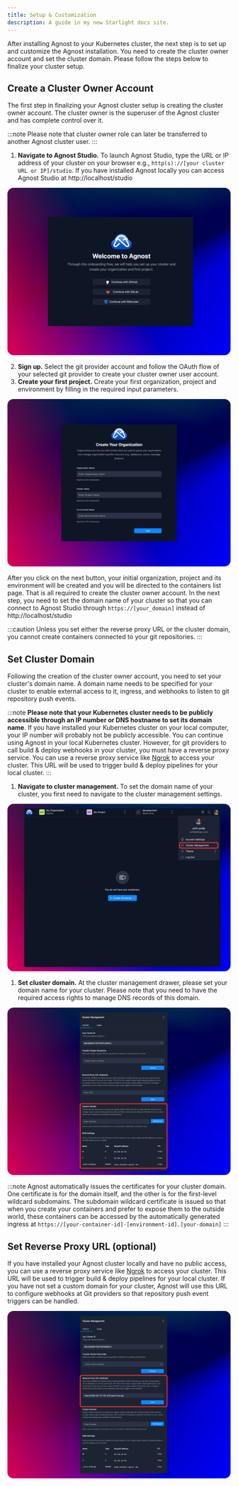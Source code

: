 ```yaml
---
title: Setup & Customization
description: A guide in my new Starlight docs site.
---
```


After installing Agnost to your Kubernetes cluster, the next step is to set up and customize the Agnost installation. You need to create the cluster owner account and set the cluster domain. Please follow the steps below to finalize your cluster setup.

## Create a Cluster Owner Account
The first step in finalizing your Agnost cluster setup is creating the cluster owner account. The cluster owner is the superuser of the Agnost cluster and has complete control over it.

:::note
Please note that cluster owner role can later be transferred to another Agnost cluster user.
:::

1. **Navigate to Agnost Studio.** To launch Agnost Studio, type the URL or IP address of your cluster on your browser e.g., `http(s)://[your cluster URL or IP]/studio`. If you have installed Agnost locally you can access Agnost Studio at http://localhost/studio

![Setup - Welcome](../../../assets/setup-welcome.png)

2. **Sign up.** Select the git provider account and follow the OAuth flow of your selected git provider to create your cluster owner user account. 
3. **Create your first project.** Create your first organization, project and environment by filling in the required input parameters. 

![Setup - Create Project](../../../assets/setup-create-project.png)

After you click on the next button, your initial organization, project and its environment will be created and you will be directed to the containers list page. That is all required to create the cluster owner account. In the next step, you need to set the domain name of your cluster so that you can connect to Agnost Studio through `https://[your_domain]` instead of http://localhost/studio

:::caution
Unless you set either the reverse proxy URL or the cluster domain, you cannot create containers connected to your git repositories.
:::


## Set Cluster Domain
Following the creation of the cluster owner account, you need to set your cluster's domain name. A domain name needs to be specified for your cluster to enable external access to it, ingress, and webhooks to listen to git repository push events.

:::note
**Please note that your Kubernetes cluster needs to be publicly accessible through an IP number or DNS hostname to set its domain name**. If you have installed your Kubernetes cluster on your local computer, your IP number will probably not be publicly accessible. You can continue using Agnost in your local Kubernetes cluster. However, for git providers to call build & deploy webhooks in your cluster, you must have a reverse proxy service. You can use a reverse proxy service like [Ngrok](https://ngrok.com/) to access your cluster. This URL will be used to trigger build & deploy pipelines for your local cluster. 
:::

1. **Navigate to cluster management.** To set the domain name of your cluster, you first need to navigate to the cluster management settings.

![Setup - Cluster Management](../../../assets/setup-cluster-mgmt.png)

1. **Set cluster domain.** At the cluster management drawer, please set your domain name for your cluster. Please note that you need to have the required access rights to manage DNS records of this domain.

![Setup - Cluster Domain](../../../assets/setup-cluster-domain.png)

:::note
Agnost automatically issues the certificates for your cluster domain. One certificate is for the domain itself, and the other is for the first-level wildcard subdomains. The subdomain wildcard certificate is issued so that when you create your containers and prefer to expose them to the outside world, these containers can be accessed by the automatically generated ingress at `https://[your-container-id]-[environment-id].[your-domain]`
:::

## Set Reverse Proxy URL (optional)
If you have installed your Agnost cluster locally and have no public access, you can use a reverse proxy service like [Ngrok](https://ngrok.com/) to access your cluster. This URL will be used to trigger build & deploy pipelines for your local cluster. If you have not set a custom domain for your cluster, Agnost will use this URL to configure webhooks at Git providers so that repository push event triggers can be handled.

![Setup - Reverse Proxy URL](../../../assets/setup-reverse-proxy.png)
